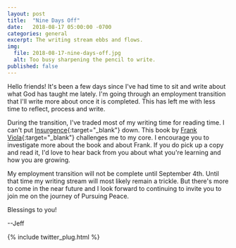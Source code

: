 ```yaml
---
layout: post
title:  "Nine Days Off"
date:   2018-08-17 05:00:00 -0700
categories: general
excerpt: The writing stream ebbs and flows.
img:
  file: 2018-08-17-nine-days-off.jpg
  alt: Too busy sharpening the pencil to write.
published: false
---
```


Hello friends! It's been a few days since I've had time to sit and write about what God has taught me lately. I'm going through an employment transition that I'll write more about once it is completed. This has left me with less time to reflect, process and write.

During the transition, I've traded most of my writing time for reading time. I can't put [Insurgence](http://insurgence.org/){:target="_blank"} down. This book by [Frank Viola](http://frankviola.org/){:target="_blank"} challenges me to my core. I encourage you to investigate more about the book and about Frank. If you do pick up a copy and read it, I'd love to hear back from you about what you're learning and how you are growing.

My employment transition will not be complete until September 4th. Until that time my writing stream will most likely remain a trickle. But there's more to come in the near future and I look forward to continuing to invite you to join me on the journey of Pursuing Peace.

Blessings to you!

--Jeff


{% include twitter_plug.html %}